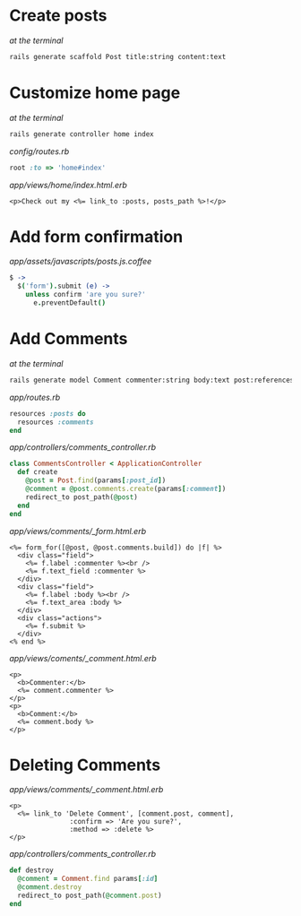 # Create posts

*at the terminal*

``` bash
rails generate scaffold Post title:string content:text
```

# Customize home page

*at the terminal*
``` bash
rails generate controller home index
```

*config/routes.rb*

```ruby
root :to => 'home#index'
```

*app/views/home/index.html.erb*

```erb
<p>Check out my <%= link_to :posts, posts_path %>!</p>
```

# Add form confirmation

*app/assets/javascripts/posts.js.coffee*

```coffeescript
$ ->
  $('form').submit (e) ->
    unless confirm 'are you sure?'
      e.preventDefault()
```

# Add Comments

*at the terminal*
``` bash
rails generate model Comment commenter:string body:text post:references
```

*app/routes.rb*

```ruby
resources :posts do
  resources :comments
end
```

*app/controllers/comments_controller.rb*

```ruby
class CommentsController < ApplicationController
  def create
    @post = Post.find(params[:post_id])
    @comment = @post.comments.create(params[:comment])
    redirect_to post_path(@post)
  end
end
```

*app/views/comments/_form.html.erb*

```erb
<%= form_for([@post, @post.comments.build]) do |f| %>
  <div class="field">
    <%= f.label :commenter %><br />
    <%= f.text_field :commenter %>
  </div>
  <div class="field">
    <%= f.label :body %><br />
    <%= f.text_area :body %>
  </div>
  <div class="actions">
    <%= f.submit %>
  </div>
<% end %>
```

*app/views/coments/_comment.html.erb*

```erb
<p>
  <b>Commenter:</b>
  <%= comment.commenter %>
</p>
<p>
  <b>Comment:</b>
  <%= comment.body %>
</p>
```

# Deleting Comments

*app/views/comments/_comment.html.erb*

```erb
<p>
  <%= link_to 'Delete Comment', [comment.post, comment],
               :confirm => 'Are you sure?',
               :method => :delete %>
</p>
```

*app/controllers/comments_controller.rb*

```ruby
def destroy
  @comment = Comment.find params[:id]
  @comment.destroy
  redirect_to post_path(@comment.post)
end
```

